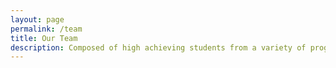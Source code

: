 ```yaml
---
layout: page
permalink: /team
title: Our Team
description: Composed of high achieving students from a variety of programs and high schools.
---
```

